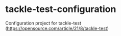 # tackle-test-configuration
Configuration project for tackle-test (https://opensource.com/article/21/8/tackle-test)

